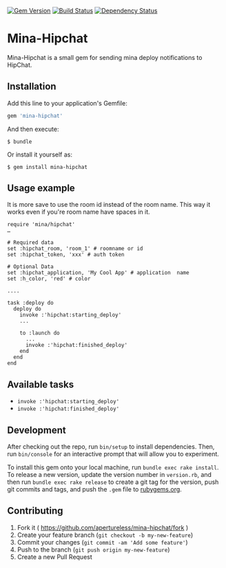 [![Gem Version](https://badge.fury.io/rb/mina-hipchat.svg)](http://badge.fury.io/rb/mina-hipchat) [![Build Status](https://travis-ci.org/apertureless/mina-hipchat.svg?branch=master)](https://travis-ci.org/apertureless/mina-hipchat) [![Dependency Status](https://gemnasium.com/apertureless/mina-hipchat.svg)](https://gemnasium.com/apertureless/mina-hipchat)

# Mina-Hipchat
Mina-Hipchat is a small gem for sending mina deploy notifications to HipChat.

## Installation

Add this line to your application's Gemfile:

```ruby
gem 'mina-hipchat'
```

And then execute:

    $ bundle

Or install it yourself as:

    $ gem install mina-hipchat

## Usage example

It is more save to use the room id instead of the room name. This way it works even if you're room name have spaces in it.

    require 'mina/hipchat'
    …

    # Required data
    set :hipchat_room, 'room_1' # roomname or id
    set :hipchat_token, 'xxx' # auth token

    # Optional Data
    set :hipchat_application, 'My Cool App' # application  name
    set :h_color, 'red' # color

    ....

    task :deploy do
      deploy do
        invoke :'hipchat:starting_deploy'
        ...

        to :launch do
          ...
          invoke :'hipchat:finished_deploy'
        end
      end
    end




## Available tasks

- ```invoke :'hipchat:starting_deploy'```
- ```invoke :'hipchat:finished_deploy'```


## Development

After checking out the repo, run `bin/setup` to install dependencies. Then, run `bin/console` for an interactive prompt that will allow you to experiment.

To install this gem onto your local machine, run `bundle exec rake install`. To release a new version, update the version number in `version.rb`, and then run `bundle exec rake release` to create a git tag for the version, push git commits and tags, and push the `.gem` file to [rubygems.org](https://rubygems.org).

## Contributing

1. Fork it ( https://github.com/apertureless/mina-hipchat/fork )
2. Create your feature branch (`git checkout -b my-new-feature`)
3. Commit your changes (`git commit -am 'Add some feature'`)
4. Push to the branch (`git push origin my-new-feature`)
5. Create a new Pull Request
